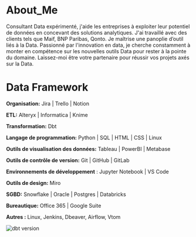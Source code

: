 # About_Me

Consultant Data expérimenté, j'aide les entreprises à exploiter leur potentiel de données en concevant des solutions analytiques. J'ai travaillé avec des clients tels que Maif, BNP Paribas, Qonto. Je maîtrise une panoplie d’outil liés à la Data. Passionné par l'innovation en data, je cherche constamment à monter en compétence sur les nouvelles outils Data pour rester à la pointe du domaine. Laissez-moi être votre partenaire pour réussir vos projets axés sur la Data. 

# Data Framework 


**Organisation:** Jira | Trello | Notion

**ETL:** Alteryx | Informatica | Knime

**Transformation:** Dbt

**Langage de programmation:** Python | SQL | HTML | CSS | Linux  

**Outils de visualisation des données:** Tableau | PowerBI | Metabase

**Outils de contrôle de version:** Git | GitHub | GitLab

**Environnements de développement** : Jupyter Notebook | VS Code

**Outils de design:** Miro

**SGBD:** Snowflake | Oracle | Postgres | Databricks

**Bureautique:** Office 365 | Google Suite  

**Autres :** Linux, Jenkins, Dbeaver, Airflow, Vtom


![dbt version](https://img.shields.io/badge/dbt-1.0.0-orange) 

